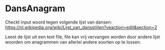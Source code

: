 # DansAnagram

Checkt input woord tegen volgende lijst van dansen: https://nl.wikipedia.org/wiki/Lijst_van_dansstijlen?veaction=edit&section=2

Leest de lijst uit een text file, file kan vrij vervangen worden door andere lijst woorden om anagrammen van allerlei andere soorten op te lossen.
